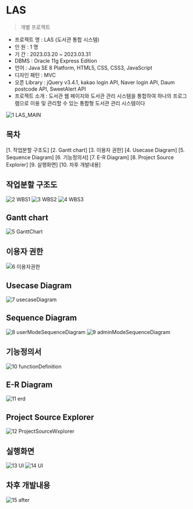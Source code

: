 LAS
=========
> 개별 프로젝트

- 프로젝트 명 : LAS (도서관 통합 시스템) <br>
- 인 원 : 1 명 <br>
- 기 간 : 2023.03.20 ~ 2023.03.31 <br>
- DBMS : Oracle 11g Express Edition <br>
- 언어 : Java SE 8 Platform, HTML5, CSS, CSS3, JavaScript<br>
- 디자인 패턴 : MVC 
- 오픈 Library : jQuery v3.4.1, kakao login API, Naver login API, Daum postcode API, SweetAlert API <br>
- 프로젝트 소개 : 도서관 웹 페이지와 도서관 관리 시스템을 통합하여 하나의 프로그램으로 이용 및 관리할 수 있는 통합형 도서관 관리 시스템이다 <br>

![1 LAS_MAIN](https://user-images.githubusercontent.com/79974632/227863118-d525b43b-3e82-4cda-b5ab-5f64953f8832.JPG)

## 목차
[1. 작업분할 구조도]
[2. Gantt chart]
[3. 이용자 권한]
[4. Usecase Diagram]
[5. Sequence Diagram]
[6. 기능정의서]
[7. E-R Diagram]
[8. Project Source Explorer]
[9. 실행화면]
[10. 차후 개발내용]

## 작업분할 구조도
![2 WBS1](https://user-images.githubusercontent.com/79974632/227863171-c4a2dad8-f546-4387-ad16-da22f261a30d.JPG)
![3 WBS2](https://user-images.githubusercontent.com/79974632/227863186-1061dda9-05df-4822-b5a4-6783e9e1dbab.JPG)
![4 WBS3](https://user-images.githubusercontent.com/79974632/227863198-99ecd9e9-e74c-46a8-81ef-10619a0f5979.JPG)

## Gantt chart
![5 GanttChart](https://user-images.githubusercontent.com/79974632/227863273-e6e2ec7f-7274-43ad-a7fc-a8cfeef7197a.JPG)

## 이용자 권한
![6 이용자권한](https://user-images.githubusercontent.com/79974632/227863344-e61f5448-6260-446c-ad5e-570e541e6ed7.JPG)

## Usecase Diagram
![7 usecaseDiagram](https://user-images.githubusercontent.com/79974632/227863545-0aad3399-0b1e-44f4-937a-5ef08e9e1e9b.JPG)

## Sequence Diagram
![8 userModeSequenceDiagram](https://user-images.githubusercontent.com/79974632/227863586-5eede026-c4e0-4917-bbad-fec312ccf9a7.JPG)
![9 adminModeSequenceDiagram](https://user-images.githubusercontent.com/79974632/227863599-2d7a6eb0-022f-4e64-82bb-81aecc00a4ed.JPG)

## 기능정의서
![10 functionDefinition](https://user-images.githubusercontent.com/79974632/227863647-bf156a1a-70d0-4ce5-b9ea-0934f67ab7c1.JPG)

## E-R Diagram
![11 erd](https://user-images.githubusercontent.com/79974632/227863683-b53d40e8-c475-4c02-b824-7fe654db87e7.JPG)

## Project Source Explorer
![12 ProjectSourceWxplorer](https://user-images.githubusercontent.com/79974632/227863826-df2c7be6-4518-4f00-acd7-4af46611f5f2.JPG)

## 실행화면
![13 UI](https://user-images.githubusercontent.com/79974632/227863863-c801d37a-ea38-4e79-94e9-d2bb3cbb0c42.JPG)
![14 UI](https://user-images.githubusercontent.com/79974632/227863868-c87d6309-ddbc-4cec-98d6-d271aae2cf74.JPG)

## 차후 개발내용
![15 after](https://user-images.githubusercontent.com/79974632/227863909-324a86dd-1bba-4a28-979a-ab8d35695956.JPG)